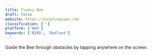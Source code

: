 ```yaml
---
title: Clumsy Bee
draft: false 
website: https://kungfunguyen.com
classification: ['']
platform: ['Web']
keywords: ['BIRD', 'Badland']
---
```

Guide the Bee through obstacles by tapping anywhere on the screen.